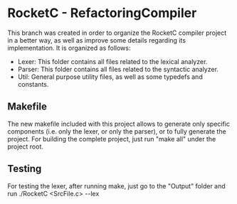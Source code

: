 # RocketC - RefactoringCompiler

This branch was created in order to organize the RocketC compiler project in a better way, as well as improve some
details regarding its implementation. 
It is organized as follows:
- Lexer: This folder contains all files related to the lexical analyzer.
- Parser: This folder contains all files related to the syntactic analyzer. 
- Util: General purpose utility files, as well as some typedefs and constants.
## Makefile
The new makefile included with this project allows to generate only specific
components (i.e. only the lexer, or only the parser), or to fully generate the project.
For building the complete project, just run "make all" under the project root.

## Testing
For testing the lexer, after running make, just go to the "Output" folder and
run ./RocketC <SrcFile.c> --lex
